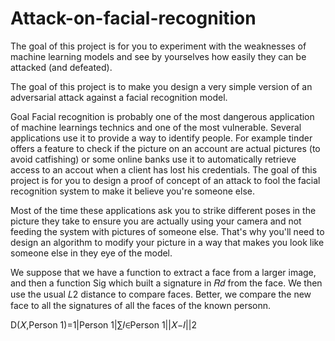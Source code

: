 # Attack-on-facial-recognition
The goal of this project is for you to experiment with the weaknesses of machine learning models and see by yourselves how easily they can be attacked (and defeated).

The goal of this project is to make you design a very simple version of an adversarial attack against a facial recognition model.

Goal
Facial recognition is probably one of the most dangerous application of machine learnings technics and one of the most vulnerable. Several applications use it to provide a way to identify people. For example tinder offers a feature to check if the picture on an account are actual pictures (to avoid catfishing) or some online banks use it to automatically retrieve access to an accout when a client has lost his credentials. The goal of this project is for you to design a proof of concept of an attack to fool the facial recognition system to make it believe you're someone else.

Most of the time these applications ask you to strike different poses in the picture they take to ensure you are actually using your camera and not feeding the system with pictures of someone else. That's why you'll need to design an algorithm to modify your picture in a way that makes you look like someone else in they eye of the model.

We suppose that we have a function to extract a face from a larger image, and then a function  Sig  which built a signature in  𝑅𝑑  from the face. We then use the usual  𝐿2  distance to compare faces. Better, we compare the new face to all the signatures of all the faces of the known personn.

D(𝑋,Person 1)=1|Person 1|∑𝐼∈Person 1||𝑋−𝐼||2 
